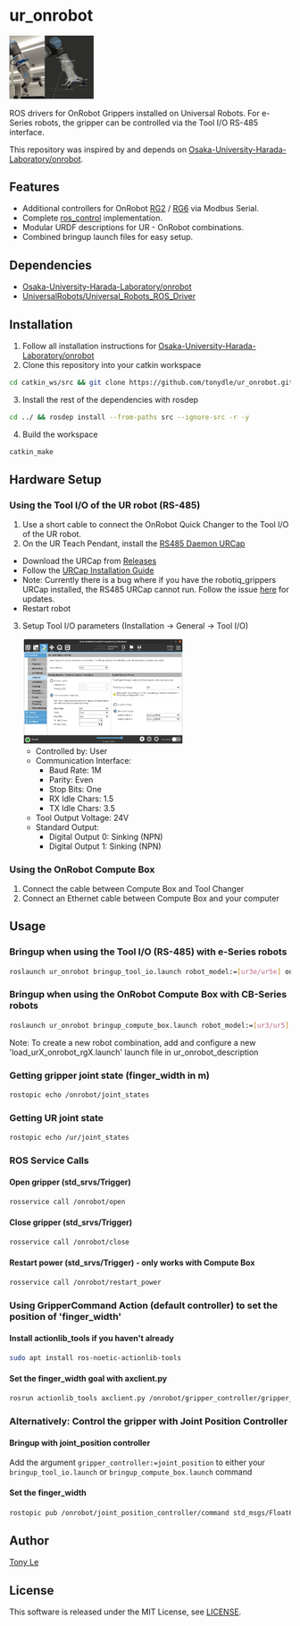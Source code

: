 # ur_onrobot
<img src=images/ur_onrobot.gif width=30%>

ROS drivers for OnRobot Grippers installed on Universal Robots.
For e-Series robots, the gripper can be controlled via the Tool I/O RS-485 interface.

This repository was inspired by and depends on [Osaka-University-Harada-Laboratory/onrobot](https://github.com/Osaka-University-Harada-Laboratory/onrobot).

## Features

- Additional controllers for OnRobot [RG2](https://onrobot.com/en/products/rg2-gripper) / [RG6](https://onrobot.com/en/products/rg6-gripper) via Modbus Serial.
- Complete [ros_control](http://wiki.ros.org/ros_control) implementation.
- Modular URDF descriptions for UR - OnRobot combinations.
- Combined bringup launch files for easy setup.

## Dependencies

- [Osaka-University-Harada-Laboratory/onrobot](https://github.com/Osaka-University-Harada-Laboratory/onrobot.git)
- [UniversalRobots/Universal_Robots_ROS_Driver](https://github.com/UniversalRobots/Universal_Robots_ROS_Driver.git)

## Installation

1. Follow all installation instructions for [Osaka-University-Harada-Laboratory/onrobot](https://github.com/Osaka-University-Harada-Laboratory/onrobot.git)
2. Clone this repository into your catkin workspace
```bash
cd catkin_ws/src && git clone https://github.com/tonydle/ur_onrobot.git
```
3. Install the rest of the dependencies with rosdep
```bash
cd ../ && rosdep install --from-paths src --ignore-src -r -y
```
4. Build the workspace
```bash
catkin_make
```

## Hardware Setup
### Using the Tool I/O of the UR robot (RS-485)
1. Use a short cable to connect the OnRobot Quick Changer to the Tool I/O of the UR robot.
2. On the UR Teach Pendant, install the [RS485 Daemon URCap](https://github.com/UniversalRobots/Universal_Robots_ToolComm_Forwarder_URCap)
  - Download the URCap from [Releases](https://github.com/UniversalRobots/Universal_Robots_ToolComm_Forwarder_URCap/releases)
  - Follow the [URCap Installation Guide](https://github.com/UniversalRobots/Universal_Robots_ToolComm_Forwarder_URCap/blob/master/doc/install_urcap.md)
  - Note: Currently there is a bug where if you have the robotiq_grippers URCap installed, the RS485 URCap cannot run.
    Follow the issue [here](https://github.com/UniversalRobots/Universal_Robots_ToolComm_Forwarder_URCap/issues/9) for updates.
  - Restart robot
3. Setup Tool I/O parameters (Installation -> General -> Tool I/O)

    <img src=images/installation_tool_io.png width=60%>

    - Controlled by: User
    - Communication Interface:
        - Baud Rate: 1M
        - Parity: Even
        - Stop Bits: One
        - RX Idle Chars: 1.5
        - TX Idle Chars: 3.5
    - Tool Output Voltage: 24V
    - Standard Output:
        - Digital Output 0: Sinking (NPN)
        - Digital Output 1: Sinking (NPN)

### Using the OnRobot Compute Box
1. Connect the cable between Compute Box and Tool Changer
2. Connect an Ethernet cable between Compute Box and your computer

## Usage
### Bringup when using the Tool I/O (RS-485) with e-Series robots
```bash
roslaunch ur_onrobot bringup_tool_io.launch robot_model:=[ur3e/ur5e] onrobot_model:=[rg2/rg6] robot_ip:=XXX.XXX.XXX.XXX
```
### Bringup when using the OnRobot Compute Box with CB-Series robots
```bash
roslaunch ur_onrobot bringup_compute_box.launch robot_model:=[ur3/ur5] onrobot_model:=[rg2/rg6] robot_ip:=XXX.XXX.XXX.XXX compute_box_ip:=XXX.XXX.XXX.XXX
```

Note: To create a new robot combination, add and configure a new 'load_urX_onrobot_rgX.launch' launch file in ur_onrobot_description

### Getting gripper joint state (finger_width in m)
```bash
rostopic echo /onrobot/joint_states
```
### Getting UR joint state
```bash
rostopic echo /ur/joint_states
```

### ROS Service Calls
#### Open gripper (std_srvs/Trigger)
```bash
rosservice call /onrobot/open
```
#### Close gripper (std_srvs/Trigger)
```bash
rosservice call /onrobot/close
```
#### Restart power (std_srvs/Trigger) - only works with Compute Box
```bash
rosservice call /onrobot/restart_power
```

### Using GripperCommand Action (default controller) to set the position of 'finger_width'
#### Install actionlib_tools if you haven't already
```bash
sudo apt install ros-noetic-actionlib-tools
```
#### Set the finger_width goal with axclient.py
```bash
rosrun actionlib_tools axclient.py /onrobot/gripper_controller/gripper_cmd
```

### Alternatively: Control the gripper with Joint Position Controller
#### Bringup with joint_position controller
Add the argument `gripper_controller:=joint_position` to either your `bringup_tool_io.launch` or `bringup_compute_box.launch` command

#### Set the finger_width
```bash
rostopic pub /onrobot/joint_position_controller/command std_msgs/Float64 "data: 0.05"
```

## Author

[Tony Le](https://github.com/tonydle)

## License

This software is released under the MIT License, see [LICENSE](./LICENSE).

